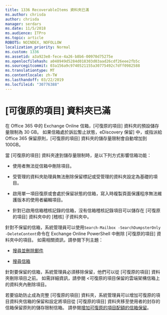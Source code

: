 ```yaml
---
title: 1336 RecoverableItems 資料夾已滿
ms.author: chrisda
author: chrisda
manager: serdars
ms.date: 11/5/2018
ms.audience: ITPro
ms.topic: article
ROBOTS: NOINDEX, NOFOLLOW
localization_priority: Normal
ms.custom: 1336
ms.assetid: a3a923e8-fece-4a26-b8b6-00970d75275e
ms.openlocfilehash: a048949d5284d018303d03aad26cdf26eee2fb5c
ms.sourcegitcommit: 03a156a9c9740521155a30775492c7dff0982588
ms.translationtype: MT
ms.contentlocale: zh-TW
ms.lasthandoff: 03/22/2019
ms.locfileid: "30776388"
---
```

# <a name="the-recoverable-items-folder-is-full"></a>[可復原的項目] 資料夾已滿

在 Office 365 中的 Exchange Online 信箱，[可復原的項目] 資料夾的預設儲存量限制為 30 GB。 如果信箱處於訴訟暫止狀態，eDiscovery 保留] 中，或指派給 Office 365 保留原則，[可復原的項目] 資料夾的儲存量限制會自動增加到 100GB。
  
當 [可復原的項目] 資料夾達到儲存量限制時，是以下列方式影響信箱功能：
  
- 使用者無法從信箱中刪除項目。
    
- 受管理的資料夾助理員無法刪除保留標記或受管理的資料夾設定為基礎的項目。
    
- 啟用單一項目復原或會處於保留狀態的信箱，寫入時複製頁面保護程序無法維護版本的使用者編輯項目。
    
- 針對已啟用信箱稽核記錄的信箱，沒有信箱稽核記錄項目可以儲存在 [可復原的項目] 資料夾中的 [稽核] 子資料夾中。
    
針對不保留的信箱，系統管理員可以使用`Search-Mailbox -SearchDumpsterOnly -DeleteContent`命令在 Exchange Online PowerShell 中刪除 [可復原的項目] 資料夾中的項目。 如需相關資訊，請參閱下列主題： 
  
- [搜尋並刪除郵件](https://docs.microsoft.com/office365/securitycompliance/search-for-and-delete-messagesadmin-help)
    
- [搜尋信箱](https://docs.microsoft.com/powershell/module/exchange/mailboxes/Search-Mailbox)
    
針對要保留的信箱，系統管理員必須移除保留，他們可以從 [可復原的項目] 資料夾刪除項目之前。 如需詳細資訊，請參閱 <<c0>可復原的項目保留的雲端架構信箱上的資料夾內刪除項目。
  
若要協助防止成為完整 [可復原的項目] 資料夾，系統管理員可以增加可復原的項目資料夾信箱的保留和設定將項目從 [可復原的項目] 資料夾移至使用者的封存的信箱保留原則的儲存限制信箱。 請參閱[增加可復原的項目配額的信箱保留](https://docs.microsoft.com/office365/securitycompliance/increase-the-recoverable-quota-for-mailboxes-on-hold)。
  

